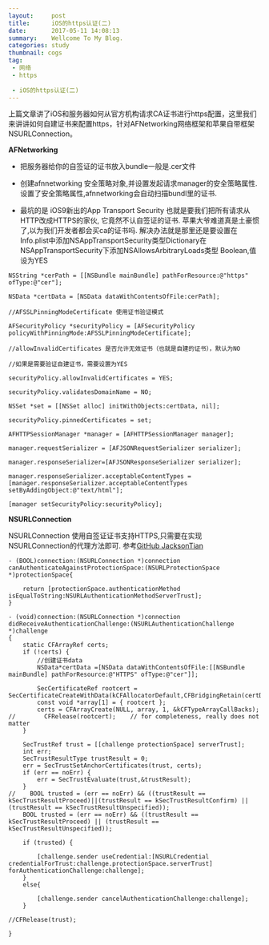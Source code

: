 ```yaml
---
layout:     post
title:      iOS的https认证(二)
date:       2017-05-11 14:08:13
summary:    Wellcome To My Blog.
categories: study
thumbnail: cogs
tag:
 - 网络
 - https
 
 - iOS的https认证(二)
---
```


上篇文章讲了iOS和服务器如何从官方机构请求CA证书进行https配置，这里我们来讲讲如何自建证书来配置https，针对AFNetworking网络框架和苹果自带框架NSURLConnection。

**AFNetworking**

- 把服务器给你的自签证的证书放入bundle一般是.cer文件

- 创建afnnetworking 安全策略对象,并设置发起请求manager的安全策略属性.设置了安全策略属性,afnnetworking会自动扫描bundl里的证书.

- 最坑的是 iOS9新出的App Transport Security 也就是要我们把所有请求从 HTTP改成HTTPS的家伙, 它竟然不认自签证的证书. 苹果大爷难道真是土豪惯了,以为我们开发者都会买ca的证书吗. 解决办法就是那里还是要设置在Info.plist中添加NSAppTransportSecurity类型Dictionary在NSAppTransportSecurity下添加NSAllowsArbitraryLoads类型 Boolean,值设为YES

```
NSString *cerPath = [[NSBundle mainBundle] pathForResource:@"https" ofType:@"cer"];

NSData *certData = [NSData dataWithContentsOfFile:cerPath];

//AFSSLPinningModeCertificate 使用证书验证模式

AFSecurityPolicy *securityPolicy = [AFSecurityPolicy policyWithPinningMode:AFSSLPinningModeCertificate];

//allowInvalidCertificates 是否允许无效证书（也就是自建的证书），默认为NO

//如果是需要验证自建证书，需要设置为YES

securityPolicy.allowInvalidCertificates = YES;

securityPolicy.validatesDomainName = NO;

NSSet *set = [[NSSet alloc] initWithObjects:certData, nil];

securityPolicy.pinnedCertificates = set;

AFHTTPSessionManager *manager = [AFHTTPSessionManager manager];

manager.requestSerializer = [AFJSONRequestSerializer serializer];

manager.responseSerializer=[AFJSONResponseSerializer serializer];

manager.responseSerializer.acceptableContentTypes = [manager.responseSerializer.acceptableContentTypes setByAddingObject:@"text/html"];

[manager setSecurityPolicy:securityPolicy];
```

**NSURLConnection**

NSURLConnection 使用自签证证书支持HTTPS,只需要在实现NSURLConnection的代理方法即可. 参考[GitHub JacksonTian](https://gist.github.com/JacksonTian/5855751)

```
- (BOOL)connection:(NSURLConnection *)connection canAuthenticateAgainstProtectionSpace:(NSURLProtectionSpace *)protectionSpace{

    return [protectionSpace.authenticationMethod isEqualToString:NSURLAuthenticationMethodServerTrust];
}

- (void)connection:(NSURLConnection *)connection didReceiveAuthenticationChallenge:(NSURLAuthenticationChallenge *)challenge
{
    static CFArrayRef certs;
    if (!certs) {
        //创建证书data
        NSData*certData =[NSData dataWithContentsOfFile:[[NSBundle mainBundle] pathForResource:@"HTTPS" ofType:@"cer"]];

        SecCertificateRef rootcert = SecCertificateCreateWithData(kCFAllocatorDefault,CFBridgingRetain(certData));
        const void *array[1] = { rootcert };
        certs = CFArrayCreate(NULL, array, 1, &kCFTypeArrayCallBacks);
//        CFRelease(rootcert);    // for completeness, really does not matter
    }

    SecTrustRef trust = [[challenge protectionSpace] serverTrust];
    int err;
    SecTrustResultType trustResult = 0;
    err = SecTrustSetAnchorCertificates(trust, certs);
    if (err == noErr) {
        err = SecTrustEvaluate(trust,&trustResult);
    }
//    BOOL trusted = (err == noErr) && ((trustResult == kSecTrustResultProceed)||(trustResult == kSecTrustResultConfirm) || (trustResult == kSecTrustResultUnspecified));
    BOOL trusted = (err == noErr) && ((trustResult == kSecTrustResultProceed) || (trustResult == kSecTrustResultUnspecified));

    if (trusted) {

        [challenge.sender useCredential:[NSURLCredential credentialForTrust:challenge.protectionSpace.serverTrust] forAuthenticationChallenge:challenge];
    }
    else{

        [challenge.sender cancelAuthenticationChallenge:challenge];
    }

//CFRelease(trust);

}
```




